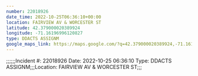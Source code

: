 ```yaml
---
number: 22018926
date_time: 2022-10-25T06:36:10+00:00
location: FAIRVIEW AV & WORCESTER ST
latitude: 42.379000020389924
longitude: -71.16196996120827
type: DDACTS ASSIGNM
google_maps_link: https://maps.google.com/?q=42.379000020389924,-71.16196996120827
---
```


;;;;;;Incident #: 22018926  Date: 2022-10-25 06:36:10   Type: DDACTS ASSIGNM;;;Location: FAIRVIEW AV & WORCESTER ST;;;
